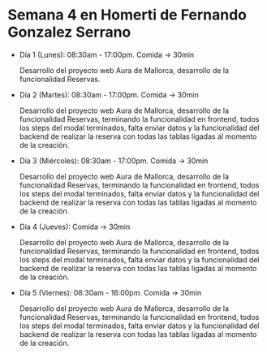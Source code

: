 # Semana 4 en Homerti de Fernando Gonzalez Serrano

- Día 1 (Lunes):
08:30am - 17:00pm.
Comida -> 30min

    Desarrollo del proyecto web Aura de Mallorca, desarrollo de la funcionalidad Reservas.

- Día 2 (Martes):
08:30am - 17:00pm.
Comida -> 30min

    Desarrollo del proyecto web Aura de Mallorca, desarrollo de la funcionalidad Reservas, terminando la funcionalidad en frontend, todos los steps del modal terminados, falta enviar datos y la funcionalidad del backend de realizar la reserva con todas las tablas ligadas al momento de la creación.

- Día 3 (Miércoles):
08:30am - 17:00pm.
Comida -> 30min

    Desarrollo del proyecto web Aura de Mallorca, desarrollo de la funcionalidad Reservas, terminando la funcionalidad en frontend, todos los steps del modal terminados, falta enviar datos y la funcionalidad del backend de realizar la reserva con todas las tablas ligadas al momento de la creación.

- Día 4 (Jueves):
Comida -> 30min

    Desarrollo del proyecto web Aura de Mallorca, desarrollo de la funcionalidad Reservas, terminando la funcionalidad en frontend, todos los steps del modal terminados, falta enviar datos y la funcionalidad del backend de realizar la reserva con todas las tablas ligadas al momento de la creación.

- Día 5 (Viernes):
08:30am - 16:00pm.
Comida -> 30min

    Desarrollo del proyecto web Aura de Mallorca, desarrollo de la funcionalidad Reservas, terminando la funcionalidad en frontend, todos los steps del modal terminados, falta enviar datos y la funcionalidad del backend de realizar la reserva con todas las tablas ligadas al momento de la creación.
